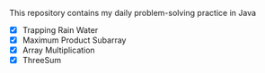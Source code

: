 This repository contains my daily problem-solving practice in Java

- [x] Trapping Rain Water
- [x] Maximum Product Subarray
- [x] Array Multiplication
- [x] ThreeSum

